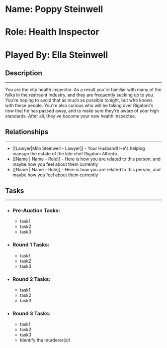# Name: Poppy Steinwell
# Role: Health Inspector
# Played By: Ella Steinwell

## Description
---
You are the city health inspector.  As a result you're familiar with many of the folks in the restraunt industry, and they are frequently sucking up to you.  You're hoping to avoid that as much as possible tonight, but who knows with these people.  You're also curious who will be taking over Rigatoni's now that he has passed away, and to make sure they're aware of your high standards.  After all, they've become your new health inspectee. 

## Relationships
---
- [[Lawyer|Milo Steinwell - Lawyer]]  - Your Husband! He's helping manage the estate of the late chef Rigatoni Alfredo
- [[Name | Name - Role]]  - Here is how you are related to this person, and maybe how you feel about them currently
- [[Name | Name - Role]]  - Here is how you are related to this person, and maybe how you feel about them currently


## Tasks
___
- ### Pre-Auction Tasks: 
	- task1
	- task2
	- task3
- ### Round 1 Tasks:
	- task1
	- task2
	- task3
- ### Round 2 Tasks:
	- task1
	- task2
	- task3
- ### Round 3 Tasks:
	- task1
	- task2
	- task3
	- Identify the murderer(s)!